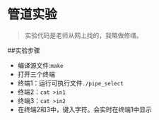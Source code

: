 管道实验
=======
>实验代码是老师从网上找的，我略做修缮。

##实验步骤
- 编译源文件:`make`
- 打开三个终端
- 终端1：运行可执行文件`./pipe_select`
- 终端2：`cat >in1`
- 终端3：`cat >in2`
- 在终端2和3中，键入字符。会实时在终端1中显示

